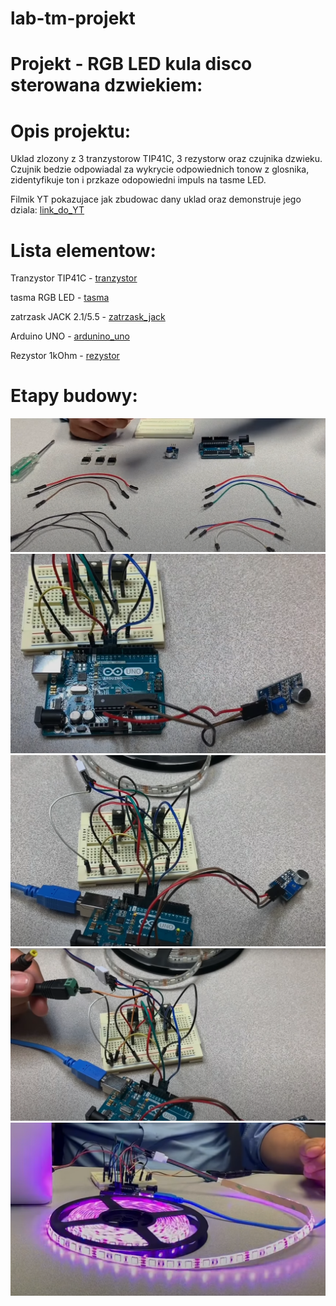 # lab-tm-projekt
 
# Projekt - RGB LED kula disco sterowana dzwiekiem:

# Opis projektu:

 Uklad zlozony z 3 tranzystorow TIP41C, 3 rezystorw oraz czujnika dzwieku. Czujnik bedzie odpowiadal za wykrycie odpowiednich tonow z glosnika, 
 zidentyfikuje ton i przkaze odopowiedni impuls na tasme LED. 
 
 Filmik YT pokazujace jak zbudowac dany uklad oraz demonstruje jego dziala:
[link_do_YT](https://www.youtube.com/watch?v=G-zCNkNp4RY)

# Lista elementow:

Tranzystor TIP41C - [tranzystor](https://allegro.pl/oferta/tranzystor-tip41c-tip41-6a-100v-fairchild-to-220-10798629711)

tasma RGB LED - [tasma](https://allegro.pl/oferta/tasma-led-smd-wodoodporna-5m-rgb-kolorowa-pilot-10192557011)

zatrzask JACK 2.1/5.5 - [zatrzask_jack](https://allegro.pl/oferta/szybkozlacze-komplet-g55-gniazdo-zasilania-2-1-5-5-10807172353)

Arduino UNO - [ardunino_uno](https://allegro.pl/oferta/zestaw-startowy-do-arduino-uno-r3-atmega328-ch340-10102800766)

Rezystor 1kOhm - [rezystor](https://allegro.pl/oferta/zestaw-startowy-do-arduino-uno-r3-atmega328-ch340-10102800766)

# Etapy budowy:
![img](./elementy.png)
![img](./uklad.png)
![img](./uklad2.png)
![img](./uklad3.png)
![img](./gotowe.png)
